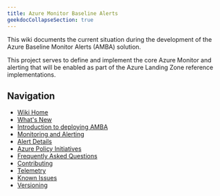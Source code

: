 ```yaml
---
title: Azure Monitor Baseline Alerts
geekdocCollapseSection: true
---
```


This wiki documents the current situation during the development of the Azure Baseline Monitor Alerts (AMBA) solution.

This project serves to define and implement the core Azure Monitor and alerting that will be enabled as part of the Azure Landing Zone reference implementations.

## Navigation

- [Wiki Home](./Azure-Monitor-Baseline-Alerts)
- [What's New](./Whats-New-in-Azure-Monitoring-Baseline-Alerts)
- [Introduction to deploying AMBA](./Introduction-to-deploying-AMBA)
- [Monitoring and Alerting](./AMBA-Monitoring-and-Alerting)
- [Alert Details](./AMBA-Alerts-Details)
- [Azure Policy Initiatives](./AMBA-Policy-Initiatives)
- [Frequently Asked Questions](./AMBA-FAQ)
- [Contributing](./AMBA-Contributing-Guide)
- [Telemetry](./AMBA-Telemetry)
- [Known Issues](./AMBA-Known-Issues)
- [Versioning](./AMBA-Versioning)
